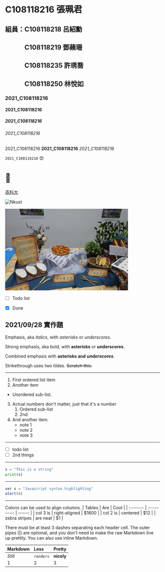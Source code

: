 # C108118216 張珮君

## 組員：C108118218 呂紹勳
## 　　　C108118219 鄧蘋珊
## 　　　C108118235 許琇喬
## 　　　C108118250 林悅如

### 2021_C108118216

#### 2021_C108118216

##### 2021_C108118216

###### 2021_C108118216

2021_C108118216 **2021_C108118216** *2021_C108118216*

`2021_C108118216` 😍 
# 🐛

[高科大](https://www.nkust.edu.tw/)

![Nkust](https://www.nkust.edu.tw/var/file/0/1000/img/513/182513897.png "NKUST")

![fig](delicious.jpg "看起來很好吃")

- [ ] Todo list
- [X] Done



## 2021/09/28 實作題


Emphasis, aka *italics*, with *asterisks* or *underscores*.

Strong emphasis, aka bold, with **asterisks** or **underscores**.

Combined emphasis with  **asterisks and** ***underscores***.

Strikethrough uses two tildes. ~~Serateh this.~~

***
1. First ordered list item
2. Another item
  * Unordered sub-list.
3. Actual numbers don't matter, just that it's a number
   1. Ordered sub-list
   2. 2nd
4. And another item.
   * note 1
   * note 2
   * note 3

***

- [ ] todo list
- [ ] 2nd things

***

```python
s = "This is a string"
print(s)
```

***

```javascript
ver s = "Javascript syntax highlighting"
alert(s)
```

***

Colons can be used to align columns.
|  Tables  |      Are      |  Cool  |
| :------- |  :---------:  | -----: |
| col 3 is | right-aligned | $1600 |
| col 2 is | centered | $12 |
| zebra stripes | are neat | $1 |

There must be at least 3 dashes separating each header cell.
The outer pipes (|) are optional, and you don't need to make the raw Markdown line up prettily. You can also use inline Markdown.

| Markdown | Less | Pretty |
| :------- | :--- | :----- |
| *Still* | `renders` | **nicely** |
| 1 | 2 | 3 |
